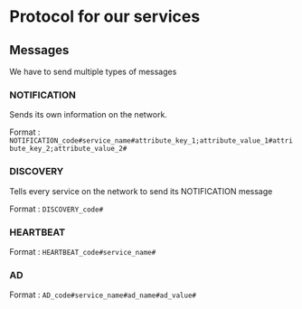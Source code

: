 # Protocol for our services

## Messages

We have to send multiple types of messages

### NOTIFICATION

Sends its own information on the network.

Format : `NOTIFICATION_code#service_name#attribute_key_1;attribute_value_1#attribute_key_2;attribute_value_2#`

### DISCOVERY

Tells every service on the network to send its NOTIFICATION message

Format : `DISCOVERY_code#`

### HEARTBEAT

Format : `HEARTBEAT_code#service_name#`

### AD

Format : `AD_code#service_name#ad_name#ad_value#`
